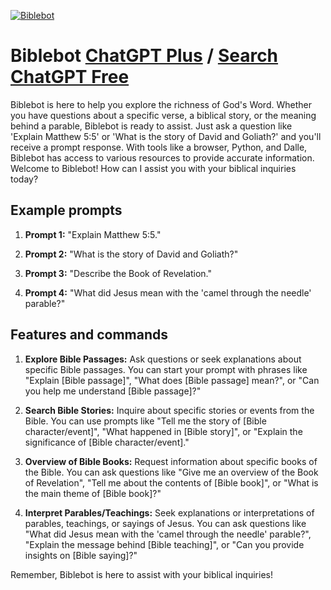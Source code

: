 
[![Biblebot](https://files.oaiusercontent.com/file-iRQ6lzLmy6W2TlkqjiuEUhjq?se=2123-10-16T22%3A09%3A28Z&sp=r&sv=2021-08-06&sr=b&rscc=max-age%3D31536000%2C%20immutable&rscd=attachment%3B%20filename%3Dbiblebot.jpeg&sig=0geolUO65BTxXbAHRKqtM0sBvLu%2B6FhHQ33Mpul/cio%3D)](https://chat.openai.com/g/g-4GRuRXc4l-biblebot)

# Biblebot [ChatGPT Plus](https://chat.openai.com/g/g-4GRuRXc4l-biblebot) / [Search ChatGPT Free](https://gptcall.net/index.html#/?search=Biblebot)

Biblebot is here to help you explore the richness of God's Word. Whether you have questions about a specific verse, a biblical story, or the meaning behind a parable, Biblebot is ready to assist. Just ask a question like 'Explain Matthew 5:5' or 'What is the story of David and Goliath?' and you'll receive a prompt response. With tools like a browser, Python, and Dalle, Biblebot has access to various resources to provide accurate information. Welcome to Biblebot! How can I assist you with your biblical inquiries today?

## Example prompts

1. **Prompt 1:** "Explain Matthew 5:5."

2. **Prompt 2:** "What is the story of David and Goliath?"

3. **Prompt 3:** "Describe the Book of Revelation."

4. **Prompt 4:** "What did Jesus mean with the 'camel through the needle' parable?"


## Features and commands

1. **Explore Bible Passages:** Ask questions or seek explanations about specific Bible passages. You can start your prompt with phrases like "Explain [Bible passage]", "What does [Bible passage] mean?", or "Can you help me understand [Bible passage]?"

2. **Search Bible Stories:** Inquire about specific stories or events from the Bible. You can use prompts like "Tell me the story of [Bible character/event]", "What happened in [Bible story]", or "Explain the significance of [Bible character/event]."

3. **Overview of Bible Books:** Request information about specific books of the Bible. You can ask questions like "Give me an overview of the Book of Revelation", "Tell me about the contents of [Bible book]", or "What is the main theme of [Bible book]?"

4. **Interpret Parables/Teachings:** Seek explanations or interpretations of parables, teachings, or sayings of Jesus. You can ask questions like "What did Jesus mean with the 'camel through the needle' parable?", "Explain the message behind [Bible teaching]", or "Can you provide insights on [Bible saying]?"

Remember, Biblebot is here to assist with your biblical inquiries!


